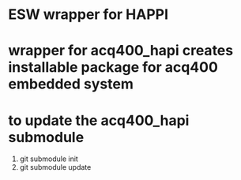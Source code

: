 # ESW wrapper for HAPPI
 # wrapper for acq400_hapi creates installable package for acq400 embedded system

 # to update the acq400_hapi submodule
1. git submodule init
2. git submodule update

